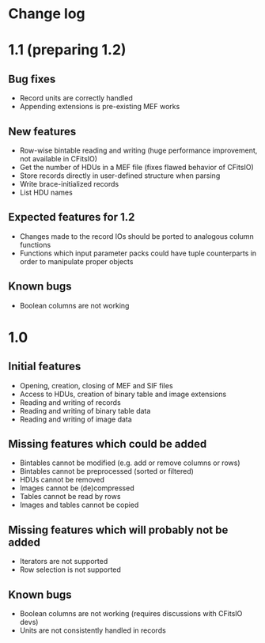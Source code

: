 # Change log

# 1.1 (preparing 1.2)

## Bug fixes

* Record units are correctly handled
* Appending extensions is pre-existing MEF works

## New features

* Row-wise bintable reading and writing (huge performance improvement, not available in CFitsIO)
* Get the number of HDUs in a MEF file (fixes flawed behavior of CFitsIO)
* Store records directly in user-defined structure when parsing
* Write brace-initialized records
* List HDU names

## Expected features for 1.2

* Changes made to the record IOs should be ported to analogous column functions
* Functions which input parameter packs could have tuple counterparts in order to manipulate proper objects

## Known bugs

* Boolean columns are not working

# 1.0

## Initial features

* Opening, creation, closing of MEF and SIF files
* Access to HDUs, creation of binary table and image extensions
* Reading and writing of records
* Reading and writing of binary table data
* Reading and writing of image data

## Missing features which could be added

* Bintables cannot be modified (e.g. add or remove columns or rows)
* Bintables cannot be preprocessed (sorted or filtered)
* HDUs cannot be removed
* Images cannot be (de)compressed
* Tables cannot be read by rows
* Images and tables cannot be copied

## Missing features which will probably not be added

* Iterators are not supported
* Row selection is not supported

## Known bugs

* Boolean columns are not working (requires discussions with CFitsIO devs)
* Units are not consistently handled in records
